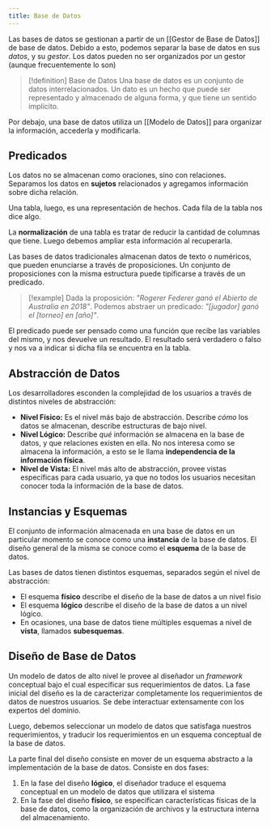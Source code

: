 ```yaml
---
title: Base de Datos
---
```


Las bases de datos se gestionan a partir de un [[Gestor de Base de Datos]] de base de datos. Debido a esto, podemos separar la base de datos en sus *datos*, y su *gestor*. Los datos pueden no ser organizados por un gestor (aunque frecuentemente lo son)

> [!definition] Base de Datos
> Una base de datos es un conjunto de datos interrelacionados. Un dato es un hecho que puede ser representado y almacenado de alguna forma, y que tiene un sentido implícito.

Por debajo, una base de datos utiliza un [[Modelo de Datos]] para organizar la información, accederla y modificarla.

## Predicados

Los datos no se almacenan como oraciones, sino con relaciones. Separamos los datos en **sujetos** relacionados y agregamos información sobre dicha relación.

Una tabla, luego, es una representación de hechos. Cada fila de la tabla nos dice algo.

La **normalización** de una tabla es tratar de reducir la cantidad de columnas que tiene. Luego debemos ampliar esta información al recuperarla.

Las bases de datos tradicionales almacenan datos de texto o numéricos, que pueden enunciarse a través de proposiciones. Un conjunto de proposiciones con la misma estructura puede tipificarse a través de un predicado.

> [!example]
> Dada la proposición: *"Rogerer Federer ganó el Abierto de Australia en 2018"*. Podemos abstraer un predicado: *"[jugador] ganó el [torneo] en [año]"*.

El predicado puede ser pensado como una función que recibe las variables del mismo, y nos devuelve un resultado. El resultado será verdadero o falso y nos va a indicar si dicha fila se encuentra en la tabla.

## Abstracción de Datos

Los desarrolladores esconden la complejidad de los usuarios a través de distintos niveles de abstracción:

- **Nivel Físico:** Es el nivel más bajo de abstracción. Describe *cómo* los datos se almacenan, describe estructuras de bajo nivel.
- **Nivel Lógico:** Describe *qué* información se almacena en la base de datos, y que relaciones existen en ella. No nos interesa como se almacena la información, a esto se le llama **independencia de la información física**.
- **Nivel de Vista:** El nivel más alto de abstracción, provee vistas específicas para cada usuario, ya que no todos los usuarios necesitan conocer toda la información de la base de datos.

## Instancias y Esquemas

El conjunto de información almacenada en una base de datos en un particular momento se conoce como una **instancia** de la base de datos. El diseño general de la misma se conoce como el **esquema** de la base de datos.

Las bases de datos tienen distintos esquemas, separados según el nivel de abstracción:

- El esquema **físico** describe el diseño de la base de datos a un nivel fisio
- El esquema **lógico** describe el diseño de la base de datos a un nivel lógico.
- En ocasiones, una base de datos tiene múltiples esquemas a nivel de **vista**, llamados **subesquemas**.

## Diseño de Base de Datos

Un modelo de datos de alto nivel le provee al diseñador un *framework* conceptual bajo el cual especificar sus requerimientos de datos. La fase inicial del diseño es la de caracterizar completamente los requerimientos de datos de nuestros usuarios. Se debe interactuar extensamente con los expertos del dominio.

Luego, debemos seleccionar un modelo de datos que satisfaga nuestros requerimientos, y traducir los requerimientos en un esquema conceptual de la base de datos.

La parte final del diseño consiste en mover de un esquema abstracto a la implementación de la base de datos. Consiste en dos fases:

1. En la fase del diseño **lógico**, el diseñador traduce el esquema conceptual en un modelo de datos que utilizara el sistema
2. En la fase del diseño **físico**, se especifican características físicas de la base de datos, como la organización de archivos y la estructura interna del almacenamiento.
